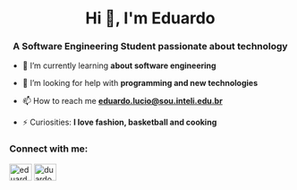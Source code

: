 <h1 align="center">Hi 👋, I'm Eduardo</h1>
<h3 align="center">A Software Engineering Student passionate about technology</h3>

- 🌱 I’m currently learning **about software engineering**

- 🤝 I’m looking for help with **programming and new technologies**

- 📫 How to reach me **eduardo.lucio@sou.inteli.edu.br**

- ⚡ Curiosities: **I love fashion, basketball and cooking**

<h3 align="left">Connect with me:</h3>
<p align="left">
<a href="www.linkedin.com/in/eduardo-de-oliveira-lucio-37b399220" target="blank"><img align="center" src="https://raw.githubusercontent.com/rahuldkjain/github-profile-readme-generator/master/src/images/icons/Social/linked-in-alt.svg" alt="eduardo de oliveira lucio" height="30" width="40" /></a>
<a href="https://instagram.com/duardoozz" target="blank"><img align="center" src="https://raw.githubusercontent.com/rahuldkjain/github-profile-readme-generator/master/src/images/icons/Social/instagram.svg" alt="duardoozz" height="30" width="40" /></a>
</p>



<!--
**duardoozz/duardoozz** is a ✨ _special_ ✨ repository because its `README.md` (this file) appears on your GitHub profile.

Here are some ideas to get you started:

- 🔭 I’m currently working on ...
- 🌱 I’m currently learning ...
- 👯 I’m looking to collaborate on ...
- 🤔 I’m looking for help with ...
- 💬 Ask me about ...
- 📫 How to reach me: ...
- 😄 Pronouns: ...
- ⚡ Fun fact: ...
-->
